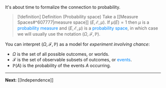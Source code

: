 It's about time to formalize the connection to probability.

> [!definition] Definition (Probability space)
> Take a [[Measure Spaces#^607777|measure space]] $(E,\mathcal{E},\mu)$. If $\mu(E)=1$ then $\mu$ is a <span style="color:#0088ff">probability measure</span> and $(E,\mathcal{E},\mu)$ is a <span style="color:#0088ff">probability space</span>, in which case we will usually use the notation $(\Omega,\mathcal{F},\mathbb{P})$.

You can interpret $(\Omega,\mathcal{F},\mathbb{P})$ as a model for *experiment involving chance*:

* $\Omega$ is the set of all possible outcomes, or worlds.
* $\mathcal{F}$ is the set of observable subsets of outcomes, or <span style="color:#0088ff">events</span>.
* $\mathbb{P}(A)$ is the probability of the events $A$ occurring.

---

**Next:** [[Independence]]